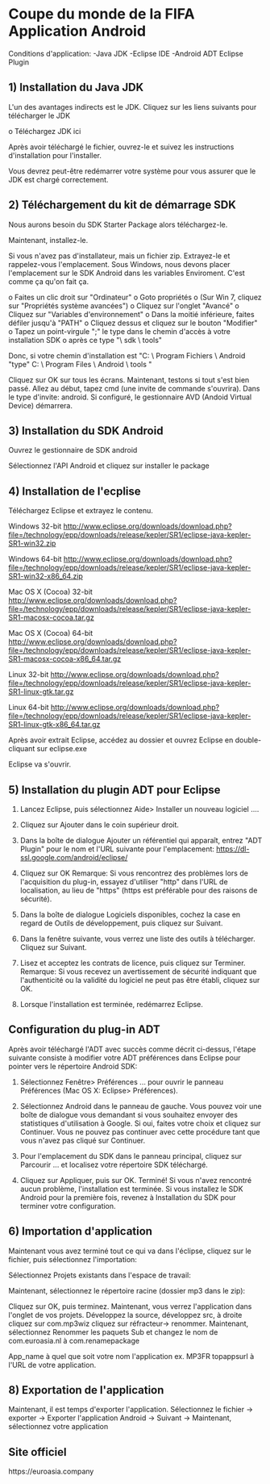 <h1>Coupe du monde de la FIFA Application Android</h1>

Conditions d'application:
-Java JDK
-Eclipse IDE
-Android ADT Eclipse Plugin

<h2>1) Installation du Java JDK</h2>
L'un des avantages indirects est le JDK. Cliquez sur les liens suivants pour télécharger le JDK

o Téléchargez JDK ici

Après avoir téléchargé le fichier, ouvrez-le et suivez les instructions d'installation pour l'installer.

Vous devrez peut-être redémarrer votre système pour vous assurer que le JDK est chargé correctement.

<h2>2) Téléchargement du kit de démarrage SDK</h2>
Nous aurons besoin du SDK Starter Package alors téléchargez-le.

Maintenant, installez-le.

Si vous n'avez pas d'installateur, mais un fichier zip. Extrayez-le et rappelez-vous l'emplacement. Sous Windows, nous devons placer l'emplacement sur le SDK Android dans les variables Enviroment. C'est comme ça qu'on fait ça.

o Faites un clic droit sur "Ordinateur"
o Goto propriétés
o (Sur Win 7, cliquez sur "Propriétés système avancées")
o Cliquez sur l'onglet "Avancé"
o Cliquez sur "Variables d'environnement"
o Dans la moitié inférieure, faites défiler jusqu'à "PATH"
o Cliquez dessus et cliquez sur le bouton "Modifier"
o Tapez un point-virgule ";" le type dans le chemin d'accès à votre installation SDK
o après ce type "\ sdk \ tools" 

Donc, si votre chemin d'installation est "C: \ Program
Fichiers \ Android "type" C: \ Program Files \ Android \ tools "

Cliquez sur OK sur tous les écrans. Maintenant, testons si tout s'est bien passé.
Allez au début, tapez cmd (une invite de commande s'ouvrira). Dans le type d'invite: android. Si configuré, le gestionnaire AVD (Andoid Virtual Device) démarrera.

<h2>3) Installation du SDK Android</h2>
Ouvrez le gestionnaire de SDK android

Sélectionnez l'API Android et cliquez sur installer le package

<h2>4) Installation de l'ecplise</h2>
Téléchargez Eclipse et extrayez le contenu.

Windows 32-bit http://www.eclipse.org/downloads/download.php?file=/technology/epp/downloads/release/kepler/SR1/eclipse-java-kepler-SR1-win32.zip

Windows 64-bit http://www.eclipse.org/downloads/download.php?file=/technology/epp/downloads/release/kepler/SR1/eclipse-java-kepler-SR1-win32-x86_64.zip

Mac OS X (Cocoa) 32-bit http://www.eclipse.org/downloads/download.php?file=/technology/epp/downloads/release/kepler/SR1/eclipse-java-kepler-SR1-macosx-cocoa.tar.gz

Mac OS X (Cocoa) 64-bit http://www.eclipse.org/downloads/download.php?file=/technology/epp/downloads/release/kepler/SR1/eclipse-java-kepler-SR1-macosx-cocoa-x86_64.tar.gz

Linux 32-bit http://www.eclipse.org/downloads/download.php?file=/technology/epp/downloads/release/kepler/SR1/eclipse-java-kepler-SR1-linux-gtk.tar.gz

Linux 64-bit http://www.eclipse.org/downloads/download.php?file=/technology/epp/downloads/release/kepler/SR1/eclipse-java-kepler-SR1-linux-gtk-x86_64.tar.gz

Après avoir extrait Eclipse, accédez au dossier et ouvrez Eclipse en double-cliquant sur eclipse.exe

Eclipse va s'ouvrir.

<h2>5) Installation du plugin ADT pour Eclipse</h2>

1. Lancez Eclipse, puis sélectionnez Aide> Installer un nouveau logiciel ....

2. Cliquez sur Ajouter dans le coin supérieur droit.

3. Dans la boîte de dialogue Ajouter un référentiel qui apparaît, entrez "ADT Plugin" pour le nom et l'URL suivante pour
l'emplacement: https://dl-ssl.google.com/android/eclipse/

4. Cliquez sur OK
Remarque: Si vous rencontrez des problèmes lors de l'acquisition du plug-in, essayez d'utiliser "http" dans l'URL de localisation, au lieu de "https" (https est préférable pour des raisons de sécurité).

5. Dans la boîte de dialogue Logiciels disponibles, cochez la case en regard de Outils de développement, puis cliquez sur Suivant.

6. Dans la fenêtre suivante, vous verrez une liste des outils à télécharger. Cliquez sur Suivant.

7. Lisez et acceptez les contrats de licence, puis cliquez sur Terminer.
Remarque: Si vous recevez un avertissement de sécurité indiquant que l'authenticité ou la validité du logiciel ne peut pas être
établi, cliquez sur OK.

8. Lorsque l'installation est terminée, redémarrez Eclipse.

<h2>Configuration du plug-in ADT</h2>
Après avoir téléchargé l'ADT avec succès comme décrit ci-dessus, l'étape suivante consiste à modifier votre ADT
préférences dans Eclipse pour pointer vers le répertoire Android SDK:

1. Sélectionnez Fenêtre> Préférences ... pour ouvrir le panneau Préférences (Mac OS X: Eclipse> Préférences).

2. Sélectionnez Android dans le panneau de gauche.
Vous pouvez voir une boîte de dialogue vous demandant si vous souhaitez envoyer des statistiques d'utilisation à Google. Si oui, faites votre
choix et cliquez sur Continuer. Vous ne pouvez pas continuer avec cette procédure tant que vous n'avez pas cliqué sur Continuer.

3. Pour l'emplacement du SDK dans le panneau principal, cliquez sur Parcourir ... et localisez votre répertoire SDK téléchargé.

4. Cliquez sur Appliquer, puis sur OK.
Terminé! Si vous n'avez rencontré aucun problème, l'installation est terminée. Si vous installez le SDK Android pour la première fois, revenez à Installation du SDK pour terminer votre configuration.

<h2>6) Importation d'application</h2>
Maintenant vous avez terminé tout ce qui va dans l'éclipse, cliquez sur le fichier, puis sélectionnez l'importation:

Sélectionnez Projets existants dans l'espace de travail:

Maintenant, sélectionnez le répertoire racine (dossier mp3 dans le zip):

Cliquez sur OK, puis terminez. Maintenant, vous verrez l'application dans l'onglet de vos projets. Développez la source, développez src, à droite
cliquez sur com.mp3wiz cliquez sur réfracteur-> renommer. Maintenant, sélectionnez Renommer les paquets Sub et changez le nom
de com.euroasia.nl à com.renamepackage

App_name à quel que soit votre nom l'application ex. MP3FR topappsurl à l'URL de votre application.

<h2>8) Exportation de l'application</h2>
Maintenant, il est temps d'exporter l'application. Sélectionnez le fichier -> exporter -> Exporter l'application Android -> Suivant ->
Maintenant, sélectionnez votre application

<h2>Site officiel</h2>
https://euroasia.company
